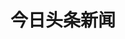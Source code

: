 ---
description: 当日热门的新闻。推荐这个应用是因为界面简洁，适合使用手机的场景。使用手机的时候不可能完成需要很专注的事情，主要还是消磨时光，或者为消磨时光做准备。
layout: post
results:
- primaryGenreName: News
  version: '1.0'
  artworkUrl100: http://a737.phobos.apple.com/us/r1000/066/Purple2/v4/00/99/74/0099743b-204c-6d78-416b-8baae8e47bcb/mzl.pyzllmtr.png
  trackViewUrl: https://itunes.apple.com/cn/app/jin-ri-tou-tiao-xin-wen/id647131870?mt=8&uo=4
  artworkUrl60: http://a471.phobos.apple.com/us/r1000/082/Purple/v4/f5/23/b3/f523b38a-06de-fd14-3aa6-e5fe917bfc21/Icon.png
  userRatingCountForCurrentVersion: 4
  sellerName: Shenzhen Wumii Technology Limited
  supportedDevices:
  - iPhone-3GS
  - iPhone4
  - iPodTouchThirdGen
  - iPadWifi
  - iPadFourthGen4G
  - iPhone4S
  - iPadFourthGen
  - iPad2Wifi
  - iPhone5
  - iPodTouchourthGen
  - iPad23G
  - iPad3G
  - iPadMini
  - iPadThirdGen
  - iPadThirdGen4G
  - iPodTouchFifthGen
  - iPadMini4G
  genres:
  - 新闻
  - 社交
  trackName: 今日头条新闻
  description: '综合类权威头条新闻应用。

    头条不仅是新闻，以最新权威要闻报道，最快财经资讯，最实时的科技动态。

    聚合各大网站的精彩跟帖和微博名人的犀利评论

    可保存阅读历史，和好友分享阅读要闻。

    数据永不丢失，在手机和电脑上都能查看。

    了解天下，你只需要今日头条新闻。

    以八卦的精神追踪明星动态；不只是娱乐，以狗仔的视角曝光“门类”事件。集天涯、猫扑各种星闻资讯娱乐八卦于一身，不是全能胜似全能！


    1.要闻爆料最新最全，收集震撼的头条资讯；

    2.娱乐动态实时展现，爆料迅猛的圈内生活；

    3.科技新品抢鲜出炉，全程最快的发布会报导；

    4.赛事动态抢鲜出炉，全程最快的比赛直播；'
  price: 0
  trackId: 647131870
  releaseDate: '2013-05-27T05:48:42Z'
  screenshotUrls:
  - http://a1.mzstatic.com/us/r1000/118/Purple/v4/e6/e9/25/e6e92561-04e5-9afb-6e46-3d4cf86c594e/mzl.ugeoimsz.1136x1136-75.jpg
  - http://a1.mzstatic.com/us/r1000/120/Purple2/v4/a6/18/ae/a618aee1-01eb-bd12-69a5-fda2c8449349/mzl.yqwoaadw.1136x1136-75.jpg
  - http://a3.mzstatic.com/us/r1000/098/Purple/v4/c7/67/1c/c7671c69-6fbc-dc40-70d6-0d124a0a3217/mzl.ftzvxmmw.1136x1136-75.jpg
  - http://a5.mzstatic.com/us/r1000/091/Purple/v4/c4/a3/c7/c4a3c7bd-4571-e7b7-9afd-0cbf0c3225f5/mzl.bhzofbfm.1136x1136-75.jpg
  - http://a4.mzstatic.com/us/r1000/109/Purple/v4/f7/58/a7/f758a7bd-b71a-d966-98b5-d88a7b4bdca6/mzl.ieduwdcp.1136x1136-75.jpg
  artistViewUrl: https://itunes.apple.com/cn/artist/shenzhen-wumii-technology/id593518769?uo=4
  primaryGenreId: 6009
  userRatingCount: 4
  averageUserRatingForCurrentVersion: 5
  kind: software
  fileSizeBytes: '8798185'
  bundleId: com.wumii.apps.headlinenews
  trackContentRating: 12+
  artistName: Shenzhen Wumii Technology Limited
  trackCensoredName: 今日头条新闻
  isGameCenterEnabled: false
  contentAdvisoryRating: 12+
  languageCodesISO2A:
  - EN
  averageUserRating: 5
  features: &a []
  wrapperType: software
  artworkUrl512: http://a737.phobos.apple.com/us/r1000/066/Purple2/v4/00/99/74/0099743b-204c-6d78-416b-8baae8e47bcb/mzl.pyzllmtr.png
  formattedPrice: 免费
  artistId: 593518769
  genreIds:
  - '6009'
  - '6005'
  currency: CNY
  ipadScreenshotUrls: *a
category: 新闻
tags: tag1
resultCount: 1
title: 今日头条新闻

---